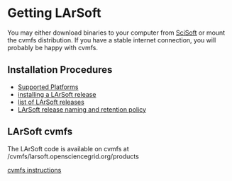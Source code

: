 Getting LArSoft
====================================

You may either download binaries to your computer from [SciSoft](http://scisoft.fnal.gov/scisoft/bundles/larsoft/) or mount the cvmfs distribution. If you have a stable internet connection, you will probably be happy with cvmfs.

Installation Procedures
----------------------------------------------------

-   [Supported Platforms](_Supported_Platforms_)
-   [installing a LArSoft release](Installation_procedures)
-   [list of LArSoft releases](releases/LArSoft_release_list)
-   [LArSoft release naming and retention policy](LArSoft_release_naming_policy)

LArSoft cvmfs
--------------------------------

The LArSoft code is available on cvmfs at /cvmfs/larsoft.opensciencegrid.org/products

[cvmfs instructions](LArSoft_cvmfs_page)
